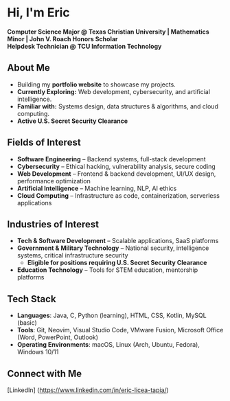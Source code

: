 # Hi, I'm Eric
**Computer Science Major @ Texas Christian University | Mathematics Minor | John V. Roach Honors Scholar**  
**Helpdesk Technician @ TCU Information Technology**

## About Me
- Building my **portfolio website** to showcase my projects.
- **Currently Exploring:** Web development, cybersecurity, and artificial intelligence.
- **Familiar with:** Systems design, data structures & algorithms, and cloud computing.
- **Active U.S. Secret Security Clearance**

## Fields of Interest
- **Software Engineering** – Backend systems, full-stack development
- **Cybersecurity** – Ethical hacking, vulnerability analysis, secure coding
- **Web Development** – Frontend & backend development, UI/UX design, performance optimization  
- **Artificial Intelligence** – Machine learning, NLP, AI ethics
- **Cloud Computing** – Infrastructure as code, containerization, serverless applications

## Industries of Interest
- **Tech & Software Development** – Scalable applications, SaaS platforms
- **Government & Military Technology** – National security, intelligence systems, critical infrastructure security
  - **Eligible for positions requiring U.S. Secret Security Clearance**
- **Education Technology** – Tools for STEM education, mentorship platforms

## Tech Stack
- **Languages**: Java, C, Python (learning), HTML, CSS, Kotlin, MySQL (basic)
- **Tools**: Git, Neovim, Visual Studio Code, VMware Fusion, Microsoft Office (Word, PowerPoint, Outlook)
- **Operating Environments**: macOS, Linux (Arch, Ubuntu, Fedora), Windows 10/11

## Connect with Me
[LinkedIn] (https://www.linkedin.com/in/eric-licea-tapia/)
